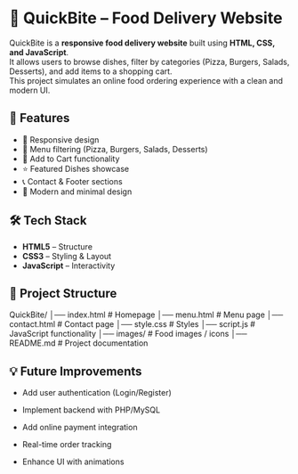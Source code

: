 # 🍔 QuickBite – Food Delivery Website

QuickBite is a **responsive food delivery website** built using **HTML, CSS, and JavaScript**.  
It allows users to browse dishes, filter by categories (Pizza, Burgers, Salads, Desserts), and add items to a shopping cart.  
This project simulates an online food ordering experience with a clean and modern UI.

## 🚀 Features
- 📱 Responsive design
- 🍕 Menu filtering (Pizza, Burgers, Salads, Desserts)
- 🛒 Add to Cart functionality
- ⭐ Featured Dishes showcase
- 📞 Contact & Footer sections
- 🎨 Modern and minimal design

## 🛠️ Tech Stack
- **HTML5** – Structure
- **CSS3** – Styling & Layout
- **JavaScript** – Interactivity  

## 📂 Project Structure
QuickBite/
│── index.html # Homepage
│── menu.html # Menu page
│── contact.html # Contact page
│── style.css # Styles
│── script.js # JavaScript functionality
│── images/ # Food images / icons
│── README.md # Project documentation

## 💡 Future Improvements

- Add user authentication (Login/Register)

- Implement backend with PHP/MySQL

- Add online payment integration

- Real-time order tracking

- Enhance UI with animations